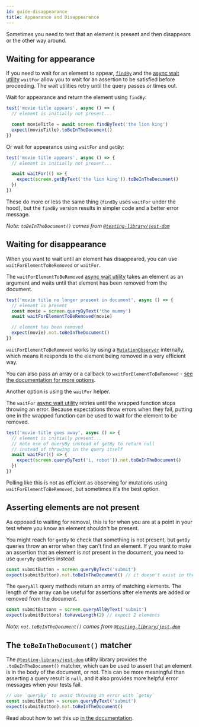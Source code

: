 ```yaml
---
id: guide-disappearance
title: Appearance and Disappearance
---
```


Sometimes you need to test that an element is present and then disappears or the
other way around.

## Waiting for appearance

If you need to wait for an element to appear, [`findBy`][find-by] and the [async
wait utility][async-api] `waitFor` allow you to wait for an assertion to be
satisfied before proceeding. The wait utilities retry until the query passes or
times out.

Wait for appearance and return the element using `findBy`:

```javascript
test('movie title appears', async () => {
  // element is initially not present...

  const movieTitle = await screen.findByText('the lion king')
  expect(movieTitle).toBeInTheDocument()
})
```

Or wait for appearance using `waitFor` and `getBy`:

```javascript
test('movie title appears', async () => {
  // element is initially not present...

  await waitFor(() => {
    expect(screen.getByText('the lion king')).toBeInTheDocument()
  })
})
```

These do more or less the same thing (`findBy` uses `waitFor` under the hood),
but the `findBy` version results in simpler code and a better error message.

_Note: `toBeInTheDocument()` comes from [`@testing-library/jest-dom`][jest-dom]_

## Waiting for disappearance

When you want to wait until an element has disappeared, you can use
`waitForElementToBeRemoved` or `waitFor`.

The `waitForElementToBeRemoved` [async wait utility][async-api] takes an element
as an argument and waits until that element has been removed from the document.

```javascript
test('movie title no longer present in document', async () => {
  // element is present
  const movie = screen.queryByText('the mummy')
  await waitForElementToBeRemoved(movie)

  // element has been removed
  expect(movie).not.toBeInTheDocument()
})
```

`waitForElementToBeRemoved` works by using a
[`MutationObserver`](https://developer.mozilla.org/en-US/docs/Web/API/MutationObserver)
internally, which means it responds to the element being removed in a very
efficient way.

You can also pass an array or a callback to `waitForElementToBeRemoved` -
[see the documentation for more options](dom-testing-library/api-async.md#waitforelementtoberemoved).

Another option is using the `waitFor` helper.

The `waitFor` [async wait utility][async-api] retries until the wrapped function
stops throwing an error. Because expectations throw errors when they fail,
putting one in the wrapped function can be used to wait for the element to be
removed.

```javascript
test('movie title goes away', async () => {
  // element is initially present...
  // note use of queryBy instead of getBy to return null
  // instead of throwing in the query itself
  await waitFor(() => {
    expect(screen.queryByText('i, robot')).not.toBeInTheDocument()
  })
})
```

Polling like this is not as efficient as observing for mutations using
`waitForElementToBeRemoved`, but sometimes it's the best option.

## Asserting elements are not present

As opposed to waiting for removal, this is for when you are at a point in your
test where you know an element shouldn't be present.

You might reach for `getBy` to check that something is not present, but `getBy`
queries throw an error when they can't find an element. If you want to make an
assertion that an element is _not_ present in the document, you need to use
`queryBy` queries instead:

```javascript
const submitButton = screen.queryByText('submit')
expect(submitButton).not.toBeInTheDocument() // it doesn't exist in the document
```

The `queryAll` query methods return an array of matching elements. The length of
the array can be useful for assertions after elements are added or removed from
the document.

```javascript
const submitButtons = screen.queryAllByText('submit')
expect(submitButtons).toHaveLength(2) // expect 2 elements
```

_Note: `not.toBeInTheDocument()` comes from
[`@testing-library/jest-dom`][jest-dom]_

## The `toBeInTheDocument()` matcher

The [`@testing-library/jest-dom`][jest-dom] utility library provides the
`.toBeInTheDocument()` matcher, which can be used to assert that an element is
in the body of the document, or not. This can be more meaningful than asserting
a query result is `null`, and it also provides more helpful error messages when
your tests fail.

```javascript
// use `queryBy` to avoid throwing an error with `getBy`
const submitButton = screen.queryByText('submit')
expect(submitButton).not.toBeInTheDocument()
```

Read about how to set this up [in the documentation](jest-dom).

[async-api]: dom-testing-library/api-async.md
[find-by]: dom-testing-library/api-queries.md#findby
[jest-dom]: ecosystem-jest-dom.md
